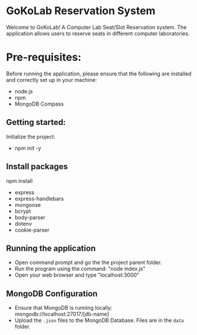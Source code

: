 # GoKoLab Reservation System
Welcome to GoKoLab! A Computer Lab Seat/Slot Reservation system.
The application allows users to reserve seats in different computer laboratories.

# Pre-requisites:
Before running the application, please ensure that the following are installed and correctly set up in your machine:
- node.js
- npm
- MongoDB Compass

## Getting started:
Initialize the project:
- npm init -y

## Install packages
npm install
- express
- express-handlebars
- mongoose
- bcrypt
- body-parser
- dotenv
- cookie-parser

## Running the application
- Open command prompt and go the the project parent folder.
- Run the program using the command: "node index.js"
- Open your web browser and type "localhost:3000"

## MongoDB Configuration
- Ensure that MongoDB is running locally: mongodb://localhost:27017/[db-name]
- Upload the `.json` files to the MongoDB Database. Files are in the `data` folder.

